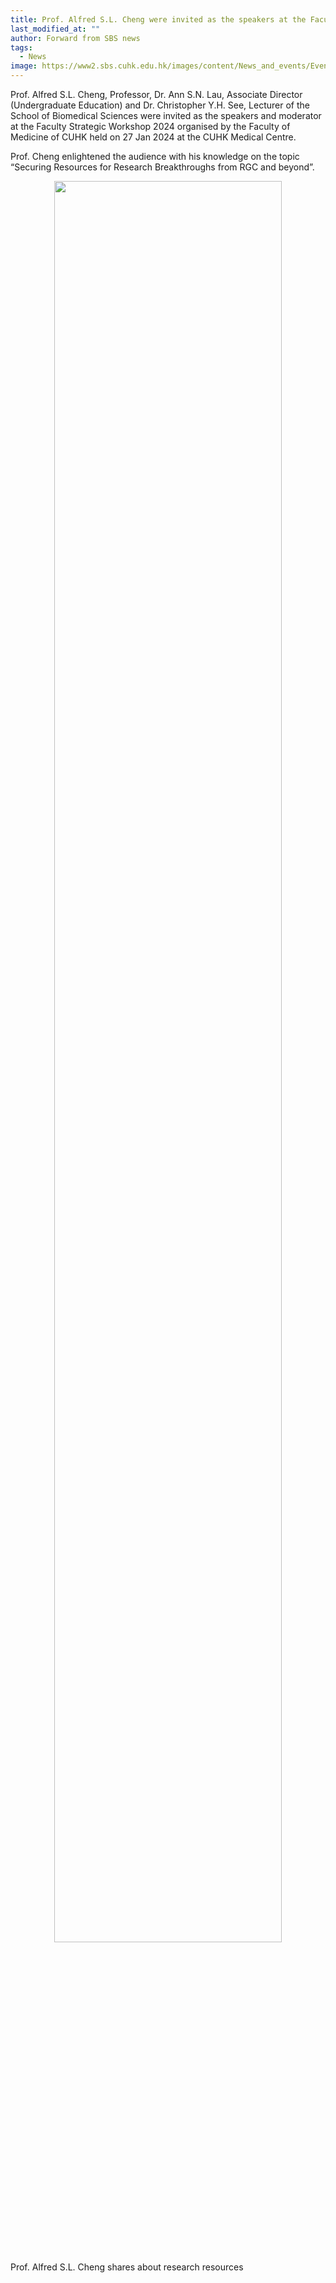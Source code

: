 ```yaml
---
title: Prof. Alfred S.L. Cheng were invited as the speakers at the Faculty Strategic Workshop 2024 organised by the Faculty of Medicine of CUHK held on 27 Jan 2024.
last_modified_at: ""
author: Forward from SBS news
tags: 
  - News
image: https://www2.sbs.cuhk.edu.hk/images/content/News_and_events/Events/Events_2024/FSWS1.jpg
---
```


Prof. Alfred S.L. Cheng, Professor, Dr. Ann S.N. Lau, Associate Director (Undergraduate Education) and Dr. Christopher Y.H. See, Lecturer of the School of Biomedical Sciences were invited as the speakers and moderator at the Faculty Strategic Workshop 2024 organised by the Faculty of Medicine of CUHK held on 27 Jan 2024 at the CUHK Medical Centre.

Prof. Cheng enlightened the audience with his knowledge on the topic “Securing Resources for Research Breakthroughs from RGC and beyond”.

<p align="center" width="85%">
    <img width="85%" src="https://www2.sbs.cuhk.edu.hk/images/content/News_and_events/Events/Events_2024/FSWS1.jpg">
    <figcaption>Prof. Alfred S.L. Cheng shares about research resources</figcaption>
</p>

